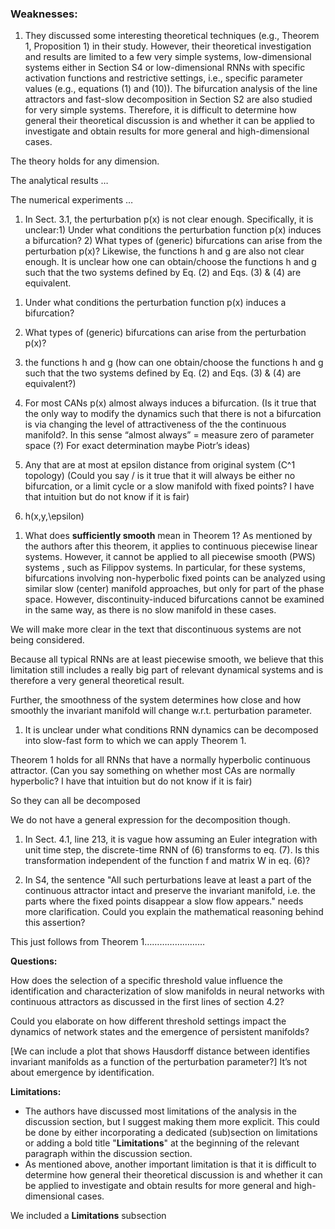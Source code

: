 ### Weaknesses:
1. They discussed some interesting theoretical techniques (e.g., Theorem 1, Proposition 1) in their study. However, their theoretical investigation and results are limited to a few very simple systems, low-dimensional systems either in Section S4 or low-dimensional RNNs with specific activation functions and restrictive settings, i.e., specific parameter values (e.g., equations (1) and (10)). The bifurcation analysis of the line attractors and fast-slow decomposition in Section S2 are also studied for very simple systems. Therefore, it is difficult to determine how general their theoretical discussion is and whether it can be applied to investigate and obtain results for more general and high-dimensional cases.

The theory holds for any dimension.

The analytical results …

The numerical experiments …

1. In Sect. 3.1, the perturbation p(x) is not clear enough. Specifically, it is unclear:1) Under what conditions the perturbation function p(x) induces a bifurcation? 2) What types of (generic) bifurcations can arise from the perturbation p(x)? Likewise, the functions h and g are also not clear enough. It is unclear how one can obtain/choose the functions h and g such that the two systems defined by Eq. (2) and Eqs. (3) & (4) are equivalent.

1) Under what conditions the perturbation function p(x) induces a bifurcation?

2) What types of (generic) bifurcations can arise from the perturbation p(x)?

3) the functions h and g (how can one obtain/choose the functions h and g such that the two systems defined by Eq. (2) and Eqs. (3) & (4) are equivalent?)

1) For most CANs p(x) almost always induces a bifurcation. (Is it true that the only way to modify the dynamics such that there is not a bifurcation is via changing the level of attractiveness of the the continuous manifold?. In this sense “almost always” = measure zero of parameter space (?) For exact determination maybe Piotr’s ideas)

2) Any that are at most at epsilon distance from original system (C^1 topology) (Could you say / is it true that it will always be either no bifurcation, or a limit cycle or a slow manifold with fixed points?  I have that intuition but do not know if it is fair)

3)  h(x,y,\epsilon)

1. What does **sufficiently smooth** mean in Theorem 1? As mentioned by the authors after this theorem, it applies to continuous piecewise linear systems. However, it cannot be applied to all piecewise smooth (PWS) systems , such as Filippov systems. In particular, for these systems, bifurcations involving non-hyperbolic fixed points can be analyzed using similar slow (center) manifold approaches, but only for part of the phase space. However, discontinuity-induced bifurcations cannot be examined in the same way, as there is no slow manifold in these cases.

We will make more clear in the text that discontinuous systems are not being considered.

Because all typical RNNs are at least piecewise smooth, we believe that this limitation still includes a really big part of relevant dynamical systems and is therefore a very general theoretical result.

Further, the smoothness of the system determines how close and how smoothly the invariant manifold will change w.r.t. perturbation parameter.

1. It is unclear under what conditions RNN dynamics can be decomposed into slow-fast form to which we can apply Theorem 1.

Theorem 1 holds for all RNNs that have a normally hyperbolic continuous attractor. (Can you say something on whether most CAs are normally hyperbolic? I have that intuition but do not know if it is fair)

So they can all be decomposed

We do not have a general expression for the decomposition though.

1. In Sect. 4.1, line 213, it is vague how assuming an Euler integration with unit time step, the discrete-time RNN of (6) transforms to eq. (7). Is this transformation independent of the function f and matrix W in eq. (6)?

1. In S4, the sentence "All such perturbations leave at least a part of the continuous attractor intact and preserve the invariant manifold, i.e. the parts where the fixed points disappear a slow flow appears." needs more clarification. Could you explain the mathematical reasoning behind this assertion?

This just follows from Theorem 1……………………

**Questions:**

How does the selection of a specific threshold value influence the identification and characterization of slow manifolds in neural networks with continuous attractors as discussed in the first lines of section 4.2?

Could you elaborate on how different threshold settings impact the dynamics of network states and the emergence of persistent manifolds?

[We can include a plot that shows Hausdorff distance between identifies invariant manifolds as a function of the perturbation parameter?]
It’s not about emergence by identification.

**Limitations:**

- The authors have discussed most limitations of the analysis in the discussion section, but I suggest making them more explicit. This could be done by either incorporating a dedicated (sub)section on limitations or adding a bold title "**Limitations**" at the beginning of the relevant paragraph within the discussion section.
- As mentioned above, another important limitation is that it is difficult to determine how general their theoretical discussion is and whether it can be applied to investigate and obtain results for more general and high-dimensional cases.

We included a **Limitations** subsection